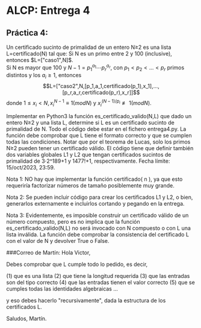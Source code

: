 # ALCP: Entrega 4
## Práctica 4:
Un certificado sucinto de primalidad de un entero N≥2 es una lista L=certificado(N) tal que:
Si N es un primo entre 2 y 100 (inclusive), entonces $L=["caso1",N]$.  
Si N es mayor que 100 y $N−1=p_1^{a_1}⋯p_r^{a_r}$, con $p_1 < p_2 < ... < p_r$ primos distintos y los $a_i \geq 1$, entonces 
$$L=["caso2",N,[p_1,a_1,certificado(p_1),x_1],...,[p_r,a_r,certificado(p_r),x_r]]$$
donde $1 \leq x_i < N, x_i^{N−1} \equiv 1 (mod N)$ y $x_i^{(N−1)/p_i}≢ 1(mod N)$.

Implementar en Python3 la función es_certificado_valido(N,L) que dado un entero N≥2 y una lista L, determine si L es un certificado sucinto de primalidad de N. Todo el código debe estar en el fichero entrega4.py. La función debe comprobar que L tiene el formato correcto y que se cumplen todas las condiciones. Notar que por el teorema de Lucas, solo los primos N≥2 pueden tener un certificado válido. El código tiene que definir también dos variables globales L1 y L2 que tengan certificados sucintos de primalidad de 3⋅2^189+1 y 1477!+1, respectivamente. Fecha límite: 15/oct/2023, 23:59.

Nota 1: NO hay que implementar la función certificado( n ), ya que esto requeriría factorizar números de tamaño posiblemente muy grande.

Nota 2: Se pueden incluir código para crear los certificados L1 y L2, o bien, generarlos externamente e incluirlos cortando y pegando en la entrega.

Nota 3: Evidentemente, es imposible construir un certificado válido de un número compuesto, pero es no implica que la función es_certificado_valido(N,L) no será invocado con N compuesto o con L una lista inválida. La función debe comprobar la consistencia del certificado L con el valor de N y devolver True o False.

###Correo de Martín:
Hola Victor,

Debes comprobar que L cumple todo lo pedido, es decir,

(1) que es una lista
(2) que tiene la longitud requerida
(3) que las entradas son del tipo correcto
(4) que las entradas tienen el valor correcto
(5) que se cumples todas las identidades algebraicas
...

y eso debes hacerlo "recursivamente", dada la estructura
de los certificados L.

Saludos,
Martín.
